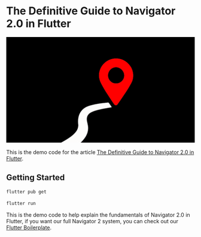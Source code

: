 # The Definitive Guide to Navigator 2.0 in Flutter

![Road to Navigator 2.0](navigator2.png)

This is the demo code for the article [The Definitive Guide to Navigator 2.0 in Flutter](https://www.hungrimind.com/articles/the-definitive-guide-to-navigator-2).

## Getting Started

```bash
flutter pub get
```

```bash
flutter run
```

This is the demo code to help explain the fundamentals of Navigator 2.0 in Flutter, if you want our full Navigator 2 system, you can check out our [Flutter Boilerplate](https://www.hungrimind.com/boilerplate/flutter).
